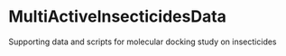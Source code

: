 # MultiActiveInsecticidesData
Supporting data and scripts for molecular docking study on insecticides

